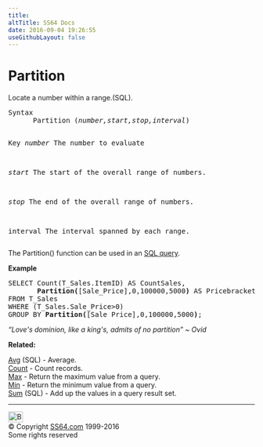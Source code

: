 ```yaml
---
title:
altTitle: SS64 Docs
date: 2016-09-04 19:26:55
useGithubLayout: false
---
```

<!-- #BeginLibraryItem "/Library/head_access.lbi" --><!-- #EndLibraryItem --><h1>Partition</h1>
<p>  Locate a number within a range.(SQL).</p>
<pre>Syntax
      Partition (<i>number,start,stop,interval</i>)

Key
   <i>number</i>   The number to evaluate

   <i>start</i>    The start of the overall range of numbers.

   <i>stop</i>     The end of the overall range of numbers.

   interval The interval spanned by each range.</pre>
<p>The Partition() function can be used in  an <a href="syntax-functions.html">SQL query</a>.</p>
<p><b>Example</b></p>
<pre>SELECT Count(T_Sales.ItemID) AS CountSales,
       <b>Partition(</b>[Sale_Price],0,100000,5000<b>)</b> AS Pricebracket
FROM T_Sales
WHERE (T_Sales.Sale_Price&gt;0)
GROUP BY <b>Partition(</b>[Sale_Price],0,100000,5000<b>)</b>; </pre>
<p class="quote"><i>“Love's dominion, like a king's, admits of no partition” ~ Ovid</i></p>
<p><b>Related:</b></p>
<p><a href="avg.html">Avg</a> (SQL) - Average.<br>
<a href="count.html">Count</a> - Count records.<br>
<a href="max.html">Max</a> - Return the maximum value from a query.<br>
<a href="min.html">Min</a> - Return the minimum value from a query.<br>
<a href="sum.html">Sum</a> (SQL) - Add up the values in a query result set.</p><!-- #BeginLibraryItem "/Library/foot_access.lbi" --><p>
<!-- access -->

<hr>
<div id="bl" class="footer"><a href="partition.html#"><img src="../images/top.png" width="30" height="22" alt="Back to the Top"></a></div>
<div id="br" class="footer, tagline">© Copyright <a href="http://ss64.com/">SS64.com</a> 1999-2016<br>
Some rights reserved</div><!-- #EndLibraryItem -->

